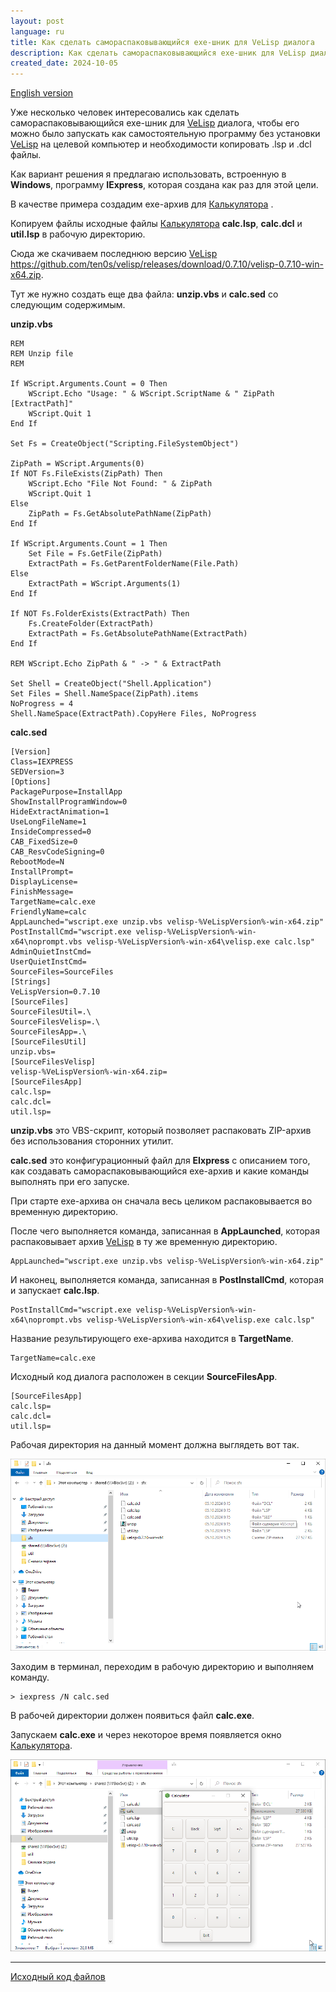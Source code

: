 ```yaml
---
layout: post
language: ru
title: Как сделать самораспаковывающийся exe-шник для VeLisp диалога
description: Как сделать самораспаковывающийся exe-шник для VeLisp диалога
created_date: 2024-10-05
---
```


[English version](README.md)

Уже несколько человек интересовались как сделать самораспаковывающийся exe-шник для
[VeLisp](https://github.com/ten0s/velisp) диалога, чтобы его можно было запускать
как самостоятельную программу без установки [VeLisp](https://github.com/ten0s/velisp)
на целевой компьютер и необходимости копировать .lsp и .dcl файлы.

Как вариант решения я предлагаю использовать, встроенную в **Windows**, программу **IExpress**,
которая создана как раз для этой цели.

В качестве примера создадим exe-архив для [Калькулятора](https://github.com/ten0s/velisp/blob/master/README-ru.md#%D0%B7%D0%B0%D0%BF%D1%83%D1%81%D0%BA%D0%B0%D0%B5%D0%BC-%D0%BA%D0%BE%D0%B4-%D0%B8%D0%B7-%D1%84%D0%B0%D0%B9%D0%BB%D0%B0)    .

Копируем файлы исходные файлы [Калькулятора](https://github.com/ten0s/velisp/blob/master/README-ru.md#%D0%B7%D0%B0%D0%BF%D1%83%D1%81%D0%BA%D0%B0%D0%B5%D0%BC-%D0%BA%D0%BE%D0%B4-%D0%B8%D0%B7-%D1%84%D0%B0%D0%B9%D0%BB%D0%B0) **calc.lsp**, **calc.dcl** и **util.lsp** в рабочую директорию.

Сюда же скачиваем последнюю версию [VeLisp](https://github.com/ten0s/velisp) https://github.com/ten0s/velisp/releases/download/0.7.10/velisp-0.7.10-win-x64.zip.

Тут же нужно создать еще два файла: **unzip.vbs** и **calc.sed** со следующим содержимым.

**unzip.vbs**

```
REM
REM Unzip file
REM

If WScript.Arguments.Count = 0 Then
    WScript.Echo "Usage: " & WScript.ScriptName & " ZipPath [ExtractPath]"
    WScript.Quit 1
End If

Set Fs = CreateObject("Scripting.FileSystemObject")

ZipPath = WScript.Arguments(0)
If NOT Fs.FileExists(ZipPath) Then
    WScript.Echo "File Not Found: " & ZipPath
    WScript.Quit 1
Else
    ZipPath = Fs.GetAbsolutePathName(ZipPath)
End If

If WScript.Arguments.Count = 1 Then
    Set File = Fs.GetFile(ZipPath)
    ExtractPath = Fs.GetParentFolderName(File.Path)
Else
    ExtractPath = WScript.Arguments(1)
End If

If NOT Fs.FolderExists(ExtractPath) Then
    Fs.CreateFolder(ExtractPath)
    ExtractPath = Fs.GetAbsolutePathName(ExtractPath)
End If

REM WScript.Echo ZipPath & " -> " & ExtractPath

Set Shell = CreateObject("Shell.Application")
Set Files = Shell.NameSpace(ZipPath).items
NoProgress = 4
Shell.NameSpace(ExtractPath).CopyHere Files, NoProgress
```

**calc.sed**

```
[Version]
Class=IEXPRESS
SEDVersion=3
[Options]
PackagePurpose=InstallApp
ShowInstallProgramWindow=0
HideExtractAnimation=1
UseLongFileName=1
InsideCompressed=0
CAB_FixedSize=0
CAB_ResvCodeSigning=0
RebootMode=N
InstallPrompt=
DisplayLicense=
FinishMessage=
TargetName=calc.exe
FriendlyName=calc
AppLaunched="wscript.exe unzip.vbs velisp-%VeLispVersion%-win-x64.zip"
PostInstallCmd="wscript.exe velisp-%VeLispVersion%-win-x64\noprompt.vbs velisp-%VeLispVersion%-win-x64\velisp.exe calc.lsp"
AdminQuietInstCmd=
UserQuietInstCmd=
SourceFiles=SourceFiles
[Strings]
VeLispVersion=0.7.10
[SourceFiles]
SourceFilesUtil=.\
SourceFilesVelisp=.\
SourceFilesApp=.\
[SourceFilesUtil]
unzip.vbs=
[SourceFilesVelisp]
velisp-%VeLispVersion%-win-x64.zip=
[SourceFilesApp]
calc.lsp=
calc.dcl=
util.lsp=
```

**unzip.vbs** это VBS-скрипт, который позволяет распаковать ZIP-архив без использования сторонних утилит.

**calc.sed** это конфигурационный файл для **EIxpress** с описанием того, как создавать самораспаковывающийся exe-архив и какие команды выполнять при его запуске.

При старте exe-архива он сначала весь целиком распаковывается во временную директорию.

После чего выполняется команда, записанная в **AppLaunched**, которая распаковывает архив [VeLisp](https://github.com/ten0s/velisp) в ту же временную директорию.

```
AppLaunched="wscript.exe unzip.vbs velisp-%VeLispVersion%-win-x64.zip"
```

И наконец, выполняется команда, записанная в **PostInstallCmd**, которая и запускает **calc.lsp**.

```
PostInstallCmd="wscript.exe velisp-%VeLispVersion%-win-x64\noprompt.vbs velisp-%VeLispVersion%-win-x64\velisp.exe calc.lsp"
```

Название результирующего exe-архива находится в **TargetName**.

```
TargetName=calc.exe
```

Исходный код диалога расположен в секции **SourceFilesApp**.

```
[SourceFilesApp]
calc.lsp=
calc.dcl=
util.lsp=
```

Рабочая директория на данный момент должна выглядеть вот так.

![Source Files Image](/assets/images/velisp-self-extracting-archive/source-files.png)

Заходим в терминал, переходим в рабочую директорию и выполняем команду.

```
> iexpress /N calc.sed
```

В рабочей директории должен появиться файл **calc.exe**.

Запускаем **calc.exe** и через некоторое время появляется окно [Калькулятора](https://github.com/ten0s/velisp/blob/master/README-ru.md#%D0%B7%D0%B0%D0%BF%D1%83%D1%81%D0%BA%D0%B0%D0%B5%D0%BC-%D0%BA%D0%BE%D0%B4-%D0%B8%D0%B7-%D1%84%D0%B0%D0%B9%D0%BB%D0%B0).

![Calc App Started Image](/assets/images/velisp-self-extracting-archive/calc-app-started.png)

---

[Исходный код файлов](https://github.com/ten0s/blog-code/tree/main/velisp-self-extracting-archive)
